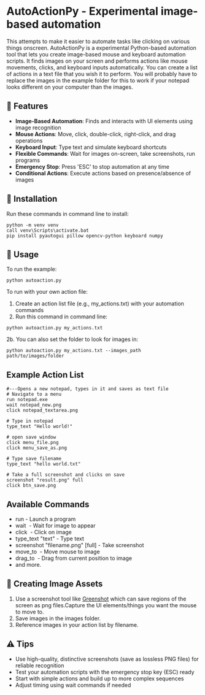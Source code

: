 # AutoActionPy - Experimental image-based automation

This attempts to make it easier to automate tasks like clicking on various things onscreen. AutoActionPy is a experimental Python-based automation tool that lets you create image-based mouse and keyboard automation scripts. It finds images on your screen and performs actions like mouse movements, clicks, and keyboard inputs automatically. You can create a list of actions in a text file that you wish it to perform.
You will probably have to replace the images in the example folder for this to work if your notepad looks different on your computer than the images.

## 🌟 Features

- **Image-Based Automation**: Finds and interacts with UI elements using image recognition
- **Mouse Actions**: Move, click, double-click, right-click, and drag operations
- **Keyboard Input**: Type text and simulate keyboard shortcuts
- **Flexible Commands**: Wait for images on-screen, take screenshots, run programs
- **Emergency Stop**: Press 'ESC' to stop automation at any time
- **Conditional Actions**: Execute actions based on presence/absence of images


## 🚀 Installation

Run these commands in command line to install:
```
python -m venv venv
call venv\Scripts\activate.bat
pip install pyautogui pillow opencv-python keyboard numpy
```

## 📝 Usage

To run the example:
```
python autoaction.py
```

To run with your own action file:  
  1. Create an action list file (e.g., my_actions.txt) with your automation commands
  2. Run this command in command line:
```
python autoaction.py my_actions.txt
```  
  2b. You can also set the folder to look for images in:
```
python autoaction.py my_actions.txt --images_path path/to/images/folder
```

## Example Action List
```text
#---Opens a new notepad, types in it and saves as text file
# Navigate to a menu
run notepad.exe
wait notepad_new.png
click notepad_textarea.png

# Type in notepad
type_text "Hello world!"

# open save window
click menu_file.png
click menu_save_as.png

# Type save filename
type_text "hello world.txt"

# Take a full screenshot and clicks on save
screenshot "result.png" full
click btn_save.png
```

## Available Commands

-  run <program> - Launch a program
-  wait <image> - Wait for image to appear
-  click <image> - Click on image
-  type_text "text" - Type text
-  screenshot "filename.png" [full] - Take screenshot
-  move_to <image> - Move mouse to image
-  drag_to <image> - Drag from current position to image
-  and more.

## 📸 Creating Image Assets

1. Use a screenshot tool like [Greenshot](https://getgreenshot.org/downloads/) which can save regions of the screen as png files.Capture the UI elements/things you want the mouse to move to.
2. Save images in the images folder.
3. Reference images in your action list by filename.

## ⚠️ Tips

- Use high-quality, distinctive screenshots (save as lossless PNG files) for reliable recognition
- Test your automation scripts with the emergency stop key (ESC) ready
- Start with simple actions and build up to more complex sequences
- Adjust timing using wait commands if needed

